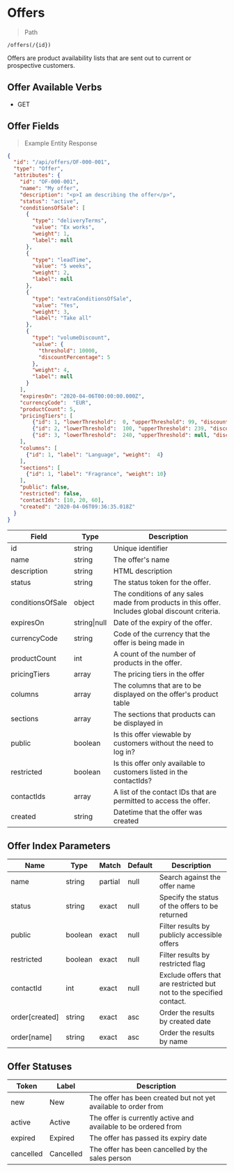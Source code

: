# Offers

> Path

```
/offers(/{id})
```

Offers are product availability lists that are sent out to current or prospective customers.

## Offer Available Verbs

* GET

## Offer Fields

> Example Entity Response

```json
{
  "id": "/api/offers/OF-000-001",
  "type": "Offer",
  "attributes": {
    "id": "OF-000-001",
    "name": "My offer",
    "description": "<p>I am describing the offer</p>",
    "status": "active",
    "conditionsOfSale": [
      {
        "type": "deliveryTerms",
        "value": "Ex works",
        "weight": 1,
        "label": null
      },
      {
        "type": "leadTime",
        "value": "5 weeks",
        "weight": 2,
        "label": null
      },
      {
        "type": "extraConditionsOfSale",
        "value": "Yes",
        "weight": 3,
        "label": "Take all"
      },
      {
        "type": "volumeDiscount",
        "value": {
          "threshold": 10000,
          "discountPercentage": 5
        },
        "weight": 4,
        "label": null
      }
    ],
    "expiresOn": "2020-04-06T00:00:00.000Z",
    "currencyCode":  "EUR",
    "productCount": 5,
    "pricingTiers": [
        {"id": 1, "lowerThreshold":  0, "upperThreshold": 99, "discountPercentage": 0},
        {"id": 2, "lowerThreshold":  100, "upperThreshold": 239, "discountPercentage": 2},
        {"id": 3, "lowerThreshold":  240, "upperThreshold": null, "discountPercentage": 4}
    ],
    "columns": [
      {"id": 1, "label": "Language", "weight":  4}
    ],
    "sections": [
      {"id": 1, "label": "Fragrance", "weight": 10}
    ],
    "public": false,
    "restricted": false,
    "contactIds": [10, 20, 60],
    "created": "2020-04-06T09:36:35.018Z"
  }
}
```

Field | Type | Description
----- | ---  | -----------
id | string | Unique identifier
name | string | The offer's name 
description | string | HTML description 
status | string | The status token for the offer.
conditionsOfSale | object | The conditions of any sales made from products in this offer. Includes global discount criteria.
expiresOn | string&#124;null | Date of the expiry of the offer. 
currencyCode | string | Code of the currency that the offer is being made in
productCount | int | A count of the number of products in the offer.
pricingTiers | array | The pricing tiers in the offer
columns | array | The columns that are to be displayed on the offer's product table 
sections | array | The sections that products can be displayed in
public | boolean | Is this offer viewable by customers without the need to log in?
restricted | boolean | Is this offer only available to customers listed in the contactIds?
contactIds | array | A list of the contact IDs that are permitted to access the offer.
created | string | Datetime that the offer was created

## Offer Index Parameters

Name | Type | Match | Default | Description
---- | ---- | ----- | ------- | -----------
name | string | partial | null | Search against the offer name
status | string | exact | null | Specify the status of the offers to be returned
public | boolean | exact | null | Filter results by publicly accessible offers
restricted | boolean | exact | null | Filter results by restricted flag
contactId | int | exact | null | Exclude offers that are restricted but not to the specified contact.
order\[created] | string | exact | asc | Order the results by created date
order\[name] | string | exact | asc | Order the results by name

## Offer Statuses

Token | Label | Description
----- | ----- | -----------
new | New | The offer has been created but not yet available to order from
active | Active | The offer is currently active and available to be ordered from
expired | Expired | The offer has passed its expiry date
cancelled | Cancelled | The offer has been cancelled by the sales person
